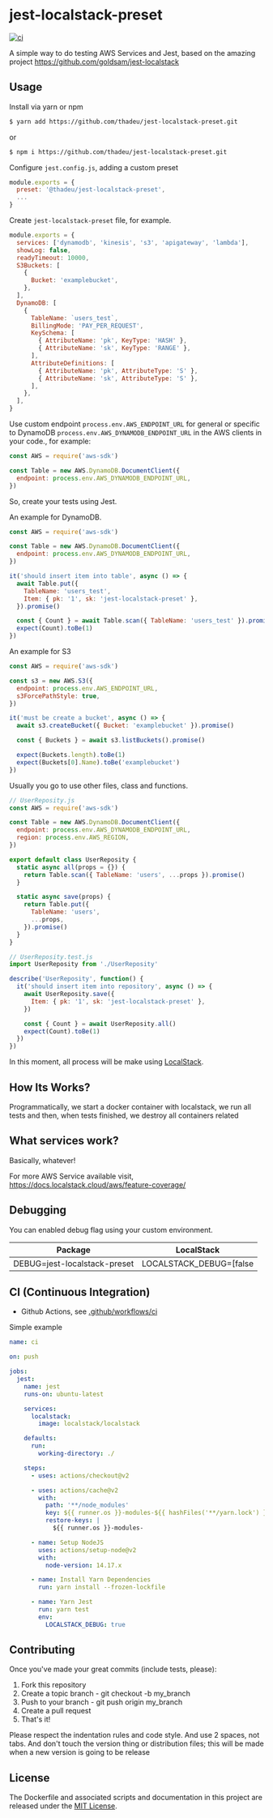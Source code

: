 # jest-localstack-preset

[![ci](https://github.com/thadeu/jest-localstack-preset/actions/workflows/ci.yml/badge.svg?branch=main)](https://github.com/thadeu/jest-localstack-preset/actions/workflows/ci.yml)

A simple way to do testing AWS Services and Jest, based on the amazing project https://github.com/goldsam/jest-localstack

## Usage

Install via yarn or npm

```bash
$ yarn add https://github.com/thadeu/jest-localstack-preset.git
```

or

```bash
$ npm i https://github.com/thadeu/jest-localstack-preset.git
```

Configure `jest.config.js`, adding a custom preset

```js
module.exports = {
  preset: '@thadeu/jest-localstack-preset',
  ...
}
```

Create `jest-localstack-preset` file, for example.

```js
module.exports = {
  services: ['dynamodb', 'kinesis', 's3', 'apigateway', 'lambda'],
  showLog: false,
  readyTimeout: 10000,
  S3Buckets: [
    {
      Bucket: 'examplebucket',
    },
  ],
  DynamoDB: [
    {
      TableName: `users_test`,
      BillingMode: 'PAY_PER_REQUEST',
      KeySchema: [
        { AttributeName: 'pk', KeyType: 'HASH' },
        { AttributeName: 'sk', KeyType: 'RANGE' },
      ],
      AttributeDefinitions: [
        { AttributeName: 'pk', AttributeType: 'S' },
        { AttributeName: 'sk', AttributeType: 'S' },
      ],
    },
  ],
}
```

Use custom endpoint `process.env.AWS_ENDPOINT_URL` for general or specific to DynamoDB `process.env.AWS_DYNAMODB_ENDPOINT_URL` in the AWS clients in your code., for example:

```js
const AWS = require('aws-sdk')

const Table = new AWS.DynamoDB.DocumentClient({
  endpoint: process.env.AWS_DYNAMODB_ENDPOINT_URL,
})
```

So, create your tests using Jest.

An example for DynamoDB.

```js
const AWS = require('aws-sdk')

const Table = new AWS.DynamoDB.DocumentClient({
  endpoint: process.env.AWS_DYNAMODB_ENDPOINT_URL,
})

it('should insert item into table', async () => {
  await Table.put({
    TableName: 'users_test',
    Item: { pk: '1', sk: 'jest-localstack-preset' },
  }).promise()

  const { Count } = await Table.scan({ TableName: 'users_test' }).promise()
  expect(Count).toBe(1)
})
```

An example for S3

```js
const AWS = require('aws-sdk')

const s3 = new AWS.S3({
  endpoint: process.env.AWS_ENDPOINT_URL,
  s3ForcePathStyle: true,
})

it('must be create a bucket', async () => {
  await s3.createBucket({ Bucket: 'examplebucket' }).promise()

  const { Buckets } = await s3.listBuckets().promise()

  expect(Buckets.length).toBe(1)
  expect(Buckets[0].Name).toBe('examplebucket')
})
```

Usually you go to use other files, class and functions.

```js
// UserReposity.js
const AWS = require('aws-sdk')

const Table = new AWS.DynamoDB.DocumentClient({
  endpoint: process.env.AWS_DYNAMODB_ENDPOINT_URL,
  region: process.env.AWS_REGION,
})

export default class UserReposity {
  static async all(props = {}) {
    return Table.scan({ TableName: 'users', ...props }).promise()
  }

  static async save(props) {
    return Table.put({
      TableName: 'users',
      ...props,
    }).promise()
  }
}

// UserReposity.test.js
import UserReposity from './UserReposity'

describe('UserReposity', function() {
  it('should insert item into repository', async () => {
    await UserReposity.save({
      Item: { pk: '1', sk: 'jest-localstack-preset' },
    })

    const { Count } = await UserReposity.all()
    expect(Count).toBe(1)
  })
})
```

In this moment, all process will be make using [LocalStack](https://github.com/localstack/localstack).

## How Its Works?

Programmatically, we start a docker container with localstack, we run all tests and then, when tests finished, we destroy all containers related

## What services work?

Basically, whatever!

For more AWS Service available visit, https://docs.localstack.cloud/aws/feature-coverage/

## Debugging

You can enabled debug flag using your custom environment.

| Package                      | LocalStack              |
| ---------------------------- | ----------------------- |
| DEBUG=jest-localstack-preset | LOCALSTACK_DEBUG=[false | true] |

## CI (Continuous Integration)

- Github Actions, see [.github/workflows/ci](.github/workflows/ci.yml)

Simple example

```yml
name: ci

on: push

jobs:
  jest:
    name: jest
    runs-on: ubuntu-latest

    services:
      localstack:
        image: localstack/localstack

    defaults:
      run:
        working-directory: ./

    steps:
      - uses: actions/checkout@v2

      - uses: actions/cache@v2
        with:
          path: '**/node_modules'
          key: ${{ runner.os }}-modules-${{ hashFiles('**/yarn.lock') }}
          restore-keys: |
            ${{ runner.os }}-modules-

      - name: Setup NodeJS
        uses: actions/setup-node@v2
        with:
          node-version: 14.17.x

      - name: Install Yarn Dependencies
        run: yarn install --frozen-lockfile

      - name: Yarn Jest
        run: yarn test
        env:
          LOCALSTACK_DEBUG: true
```

## Contributing

Once you've made your great commits (include tests, please):

1. Fork this repository
2. Create a topic branch - git checkout -b my_branch
3. Push to your branch - git push origin my_branch
4. Create a pull request
5. That's it!

Please respect the indentation rules and code style. And use 2 spaces, not tabs. And don't touch the version thing or distribution files; this will be made when a new version is going to be release

## License

The Dockerfile and associated scripts and documentation in this project are released under the [MIT License](LICENSE).
